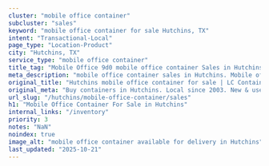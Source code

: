 ```yaml
---
cluster: "mobile office container"
subcluster: "sales"
keyword: "mobile office container for sale Hutchins, TX"
intent: "Transactional-Local"
page_type: "Location-Product"
city: "Hutchins, TX"
service_type: "mobile office container"
title_tag: "Mobile Office 9d0 mobile office container Sales in Hutchins | LC Container"
meta_description: "mobile office container sales in Hutchins. Mobile office containers for workspace solutions. Fast delivery, competitive pricing. Serving mobile office container area. Quote ID: EJB. Call (214) 524-4168 for your free quote today."
original_title: "Hutchins mobile office container for sale | LC Container"
original_meta: "Buy containers in Hutchins. Local since 2003. New & used inventory. Fast delivery. Get your free quote — call (214) 524-4168 today. LC Container — your trust..."
url_slug: "/hutchins/mobile-office-container/sales"
h1: "Mobile Office Container For Sale in Hutchins"
internal_links: "/inventory"
priority: 3
notes: "NaN"
noindex: true
image_alt: "mobile office container available for delivery in Hutchins"
last_updated: "2025-10-21"
---
```


<!-- TODO: Add unique city/inventory copy, images, and internal links here. -->
